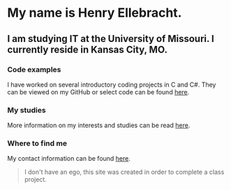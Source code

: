 # My name is Henry Ellebracht.
## I am studying IT at the University of Missouri. I currently reside in Kansas City, MO.

### Code examples
I have worked on several introductory coding projects in C and C#. They can be viewed on my GitHub or select code can be found [here](code.md).

### My studies
More information on my interests and studies can be read [here](studies.md).

### Where to find me
My contact information can be found [here](contact.md).

>I don't have an ego,
>this site was created in order to complete a class project.
